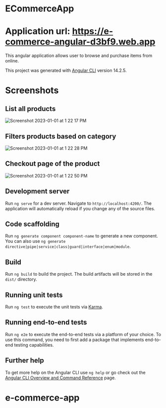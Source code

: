 # ECommerceApp

# Application url: https://e-commerce-angular-d3bf9.web.app

This angular application allows user to browse and purchase items from online.

This project was generated with [Angular CLI](https://github.com/angular/angular-cli) version 14.2.5.


# Screenshots

## List all products

![Screenshot 2023-01-01 at 1 22 17 PM](https://user-images.githubusercontent.com/17925504/210170456-cf945803-5fd4-4ada-8573-53a081765cff.png)

## Filters products based on category

![Screenshot 2023-01-01 at 1 22 28 PM](https://user-images.githubusercontent.com/17925504/210170459-7951f22e-4311-44be-9b58-13b83569eacc.png)

## Checkout page of the product

![Screenshot 2023-01-01 at 1 22 50 PM](https://user-images.githubusercontent.com/17925504/210170460-bba887e7-3dcd-4ab2-b036-af2d2c2be4f4.png)


## Development server

Run `ng serve` for a dev server. Navigate to `http://localhost:4200/`. The application will automatically reload if you change any of the source files.

## Code scaffolding

Run `ng generate component component-name` to generate a new component. You can also use `ng generate directive|pipe|service|class|guard|interface|enum|module`.

## Build

Run `ng build` to build the project. The build artifacts will be stored in the `dist/` directory.

## Running unit tests

Run `ng test` to execute the unit tests via [Karma](https://karma-runner.github.io).

## Running end-to-end tests

Run `ng e2e` to execute the end-to-end tests via a platform of your choice. To use this command, you need to first add a package that implements end-to-end testing capabilities.

## Further help

To get more help on the Angular CLI use `ng help` or go check out the [Angular CLI Overview and Command Reference](https://angular.io/cli) page.
# e-commerce-app
